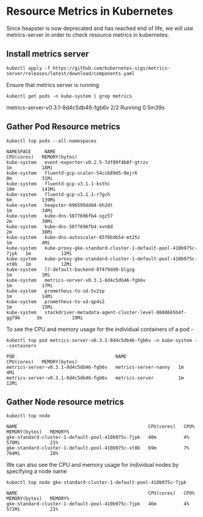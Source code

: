 # Resource Metrics in Kubernetes

Since heapster is now deprecated and has reached end of life, we will use metrics-server in order to check resource metrics in kubernetes. 

## Install metrics server 

```
kubectl apply -f https://github.com/kubernetes-sigs/metrics-server/releases/latest/download/components.yaml

```

Ensure that metrics server is running 

```
kubectl get pods -n kube-system | grep metrics
```
metrics-server-v0.3.1-8d4c5db46-fgb6v                          2/2     Running   0          5m39s

## Gather Pod Resource metrics

```
kubectl top pods --all-namespaces

NAMESPACE     NAME                                                           CPU(cores)   MEMORY(bytes)
kube-system   event-exporter-v0.2.5-7df89f4b8f-gtrzv                         1m           18Mi
kube-system   fluentd-gcp-scaler-54ccb89d5-8mjr6                             0m           31Mi
kube-system   fluentd-gcp-v3.1.1-ksthc                                       10m          141Mi
kube-system   fluentd-gcp-v3.1.1-r7gch                                       6m           139Mi
kube-system   heapster-696599ddd4-kh2dt                                      1m           34Mi
kube-system   kube-dns-5877696fb4-sgz57                                      2m           30Mi
kube-system   kube-dns-5877696fb4-xvn8d                                      2m           30Mi
kube-system   kube-dns-autoscaler-85f8bdb54-mt25z                            1m           4Mi
kube-system   kube-proxy-gke-standard-cluster-1-default-pool-410b975c-7jpk   1m           12Mi
kube-system   kube-proxy-gke-standard-cluster-1-default-pool-410b975c-xt8b   1m           12Mi
kube-system   l7-default-backend-8f479dd9-blgzg                              1m           1Mi
kube-system   metrics-server-v0.3.1-8d4c5db46-fgb6v                          1m           17Mi
kube-system   prometheus-to-sd-5v2sp                                         1m           14Mi
kube-system   prometheus-to-sd-qp4s2                                         1m           15Mi
kube-system   stackdriver-metadata-agent-cluster-level-8688665b4f-gg796      3m           19Mi
```

To see the CPU and memory usage for the individual containers of a pod - 

```
kubectl top pod metrics-server-v0.3.1-8d4c5db46-fgb6v -n kube-system --containers

POD                                     NAME                   CPU(cores)   MEMORY(bytes)
metrics-server-v0.3.1-8d4c5db46-fgb6v   metrics-server-nanny   1m           4Mi
metrics-server-v0.3.1-8d4c5db46-fgb6v   metrics-server         1m           12Mi
```

## Gather Node resource metrics 

```
kubectl top node

NAME                                                CPU(cores)   CPU%   MEMORY(bytes)   MEMORY%
gke-standard-cluster-1-default-pool-410b975c-7jpk   40m          4%     570Mi           21%
gke-standard-cluster-1-default-pool-410b975c-xt8b   69m          7%     764Mi           28%
```

We can also see the CPU and memory usage for individual nodes by specifying a node name

```
kubectl top node gke-standard-cluster-1-default-pool-410b975c-7jpk 

NAME                                                CPU(cores)   CPU%   MEMORY(bytes)   MEMORY%
gke-standard-cluster-1-default-pool-410b975c-7jpk   46m          4%     571Mi           21%

```



